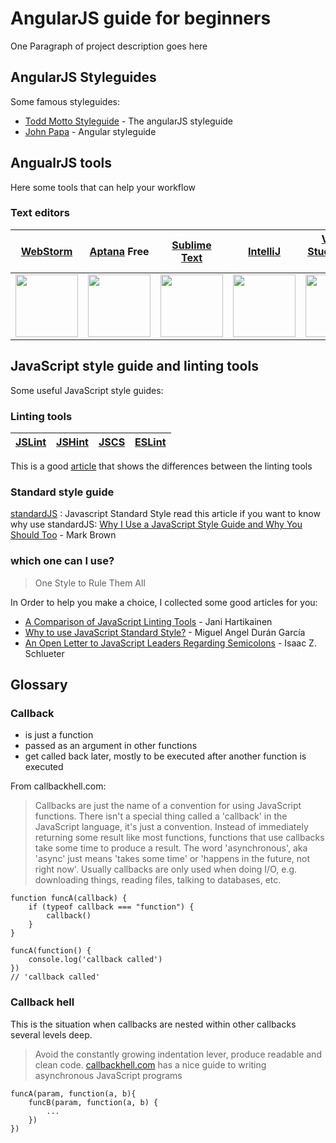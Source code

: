 # AngularJS guide for beginners

One Paragraph of project description goes here

## AngularJS Styleguides

Some famous styleguides:

* [Todd Motto Styleguide](https://github.com/toddmotto/angularjs-styleguide/) - The angularJS styleguide
* [John Papa](https://github.com/johnpapa/angular-styleguide/) - Angular styleguide

## AngualrJS tools

Here some tools that can help your workflow

### Text editors

| [WebStorm](https://www.jetbrains.com/webstorm/) | [Aptana](http://www.aptana.com/) **Free** | [Sublime Text](http://www.sublimetext.com/) | [IntelliJ](https://www.jetbrains.com/idea/) | [Visual Studio code](https://code.visualstudio.com/) **Free** |
| --- | --- | --- | --- | --- |
|<img src="https://www.jetbrains.com/webstorm/img/screenshots/webstorm-main.png" width="100"> | <img src="http://www.aptana.com/images/product/S3-1-lrg.png" width="100"> | <img src="https://www.sublimetext.com/blog/images/build_error.png" width="100"> | <img src="https://www.jetbrains.com/idea/img/screenshots/idea_overview_5_1.png" width="100"> | <img src="https://code.visualstudio.com/home/home-screenshot-win.png" width="100"> |

## JavaScript style guide and linting tools

Some useful JavaScript style guides:

### Linting tools
| [JSLint](http://www.jslint.com/) | [JSHint](http://jshint.com/) | [JSCS](http://jscs.info/) | [ESLint](http://eslint.org/) |
| --- | --- | --- | --- |

This is a good [article](https://www.sitepoint.com/comparison-javascript-linting-tools/) that shows the differences between the linting tools

### Standard style guide
[standardJS](https://standardjs.com) : Javascript Standard Style
read this article if you want to know why use standardJS:
[Why I Use a JavaScript Style Guide and Why You Should Too](https://www.sitepoint.com/why-use-javascript-style-guide/) - Mark Brown

### which one can I use?

> One Style to Rule Them All

In Order to help you make a choice, I collected some good articles for you:
* [A Comparison of JavaScript Linting Tools](https://www.sitepoint.com/comparison-javascript-linting-tools/) - Jani Hartikainen
* [Why to use JavaScript Standard Style?](https://www.linkedin.com/pulse/why-use-javascript-standard-style-miguel-angel-dur%C3%A1n-garc%C3%ADa) - Miguel Angel Durán García
* [An Open Letter to JavaScript Leaders Regarding Semicolons](http://blog.izs.me/post/2353458699/an-open-letter-to-javascript-leaders-regarding) - Isaac Z. Schlueter

## Glossary

### Callback

- is just a function
- passed as an argument in other functions
- get called back later, mostly to be executed after another function is executed

From callbackhell.com: 
> Callbacks are just the name of a convention for using JavaScript functions. There isn't a special thing called a 'callback' in the JavaScript language, it's just a convention. Instead of immediately returning some result like most functions, functions that use callbacks take some time to produce a result. The word 'asynchronous', aka 'async' just means 'takes some time' or 'happens in the future, not right now'. Usually callbacks are only used when doing I/O, e.g. downloading things, reading files, talking to databases, etc.

```
function funcA(callback) {
    if (typeof callback === "function") {
        callback()
    }
}

funcA(function() {
    console.log('callback called')
})
// 'callback called'
```

### Callback hell

This is the situation when callbacks are nested within other callbacks several levels deep.

> Avoid the constantly growing indentation lever, produce readable and clean code. [callbackhell.com](http://callbackhell.com/) has a nice guide to writing asynchronous JavaScript programs

```
funcA(param, function(a, b){
    funcB(param, function(a, b) {
        ...
    })
})
```
